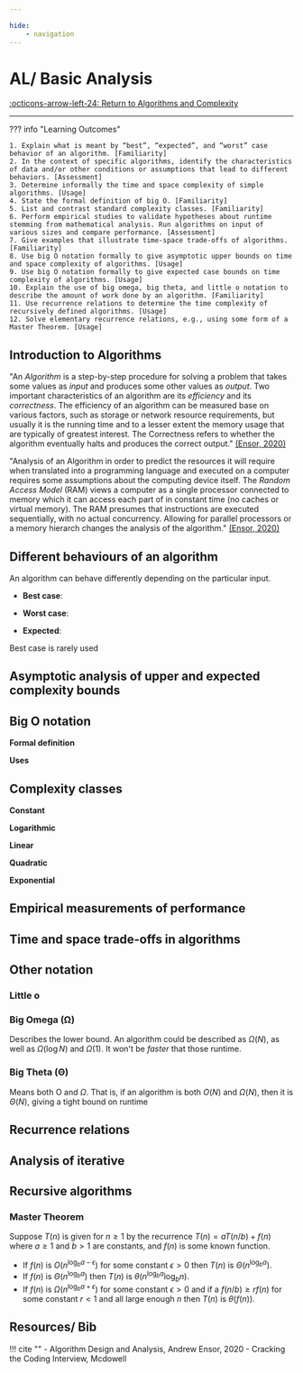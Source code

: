 ```yaml
---

hide:
    - navigation
---
```

# AL/ Basic Analysis

[:octicons-arrow-left-24: Return to Algorithms and Complexity](/Knowledge-Notebook/Algorithms-Complexity/)

---

??? info "Learning Outcomes"

    1. Explain what is meant by “best”, “expected”, and “worst” case behavior of an algorithm. [Familiarity]
    2. In the context of specific algorithms, identify the characteristics of data and/or other conditions or assumptions that lead to different behaviors. [Assessment]
    3. Determine informally the time and space complexity of simple algorithms. [Usage]
    4. State the formal definition of big O. [Familiarity]
    5. List and contrast standard complexity classes. [Familiarity]
    6. Perform empirical studies to validate hypotheses about runtime stemming from mathematical analysis. Run algorithms on input of various sizes and compare performance. [Assessment]
    7. Give examples that illustrate time-space trade-offs of algorithms. [Familiarity]
    8. Use big O notation formally to give asymptotic upper bounds on time and space complexity of algorithms. [Usage]
    9. Use big O notation formally to give expected case bounds on time complexity of algorithms. [Usage]
    10. Explain the use of big omega, big theta, and little o notation to describe the amount of work done by an algorithm. [Familiarity]
    11. Use recurrence relations to determine the time complexity of recursively defined algorithms. [Usage]
    12. Solve elementary recurrence relations, e.g., using some form of a Master Theorem. [Usage]

## Introduction to Algorithms

"An *Algorithm* is a step-by-step procedure for solving a problem that takes some values as *input* and produces some other values as *output*. Two important characteristics of an algorithm are its *efficiency* and its *correctness*.  The efficiency of an algorithm can be measured base on various factors, such as storage or network resource requirements, but usually it is the running time and to a lesser extent the memory usage that are typically of greatest interest.  The Correctness refers to whether the algorithm eventually halts and produces the correct output." [(Ensor, 2020)](#resources-bib)

"Analysis of an Algorithm in order to predict the resources it will require when translated into a programming language and executed on a computer requires some assumptions about the computing device itself. The *Random Access Model* (RAM) views a computer as a single processor connected to memory which it can access each part of in constant time (no caches or virtual memory). The RAM presumes that instructions are executed sequentially, with no actual concurrency. Allowing for parallel processors or a memory hierarch changes the analysis of the algorithm." [(Ensor, 2020)](#resources-bib)

## Different behaviours of an algorithm

An algorithm can behave differently depending on the particular input. 

- **Best case**:

- **Worst case**:

- **Expected**:

Best case is rarely used

## Asymptotic analysis of upper and expected complexity bounds

## Big O notation

**Formal definition**

**Uses**

## Complexity classes

**Constant**

**Logarithmic**

**Linear**

**Quadratic**

**Exponential**

## Empirical measurements of performance

## Time and space trade-offs in algorithms

## Other notation

### Little o

### Big Omega (&#937;)

Describes the lower bound. An algorithm could be described as $\Omega (N)$, as well as $\Omega (\log N)$ and $\Omega (1)$. It won't be *faster* that those runtime.

### Big Theta (&#920;)

Means both O and $\Omega$. That is, if an algorithm is both $O(N)$ and $\Omega (N)$, then it is $\Theta (N)$, giving a tight bound on runtime

## Recurrence relations

## Analysis of iterative

## Recursive algorithms

### Master Theorem

Suppose $T(n)$ is given for $n \geq 1$ by the recurrence $T(n) = aT(n/b) + f(n)$ where $a \geq 1$ and $b > 1$ are constants, and $f(n)$ is some known function.

- If $f(n)$ is $O(n^{\log_{b}a-\epsilon})$ for some constant $\epsilon > 0$ then $T(n)$ is $\Theta({n^{\log_{b}a})}.$
- If $f(n)$ is $\Theta({n^{\log_{b}a}})$ then $T(n)$ is $\theta({n^{\log_{b}a}} \log_{b}n).$
- If $f(n)$ is $\Omega({n^{\log_{b}a+\epsilon}})$ for some constant $\epsilon > 0$ and if a $f(n/b) \geq r f(n)$ for some constant $r < 1$ and all large enough $n$ then $T(n)$ is $\theta(f(n)).$

## Resources/ Bib

!!! cite ""
    - Algorithm Design and Analysis, Andrew Ensor, 2020
    - Cracking the Coding Interview, Mcdowell